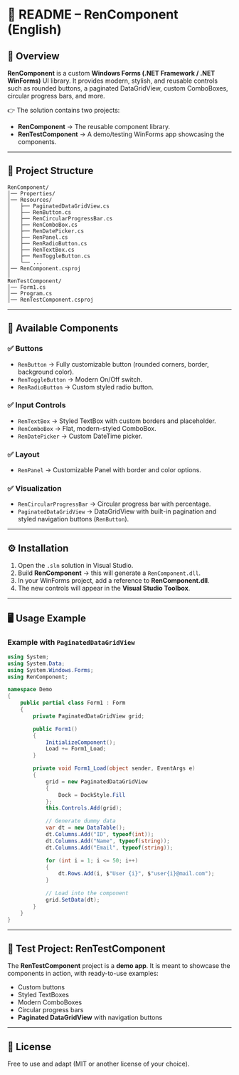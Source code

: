 # 📘 README – RenComponent (English)

## 🚀 Overview

**RenComponent** is a custom **Windows Forms (.NET Framework / .NET WinForms)** UI library.
It provides modern, stylish, and reusable controls such as rounded buttons, a paginated DataGridView, custom ComboBoxes, circular progress bars, and more.

👉 The solution contains two projects:

* **RenComponent** → The reusable component library.
* **RenTestComponent** → A demo/testing WinForms app showcasing the components.

---

## 📂 Project Structure

```
RenComponent/
│── Properties/
│── Resources/
│   ├── PaginatedDataGridView.cs
│   ├── RenButton.cs
│   ├── RenCircularProgressBar.cs
│   ├── RenComboBox.cs
│   ├── RenDatePicker.cs
│   ├── RenPanel.cs
│   ├── RenRadioButton.cs
│   ├── RenTextBox.cs
│   ├── RenToggleButton.cs
│   └── ...
│── RenComponent.csproj
│
RenTestComponent/
│── Form1.cs
│── Program.cs
│── RenTestComponent.csproj
```

---

## 🧩 Available Components

### ✅ Buttons

* `RenButton` → Fully customizable button (rounded corners, border, background color).
* `RenToggleButton` → Modern On/Off switch.
* `RenRadioButton` → Custom styled radio button.

### ✅ Input Controls

* `RenTextBox` → Styled TextBox with custom borders and placeholder.
* `RenComboBox` → Flat, modern-styled ComboBox.
* `RenDatePicker` → Custom DateTime picker.

### ✅ Layout

* `RenPanel` → Customizable Panel with border and color options.

### ✅ Visualization

* `RenCircularProgressBar` → Circular progress bar with percentage.
* `PaginatedDataGridView` → DataGridView with built-in pagination and styled navigation buttons (`RenButton`).

---

## ⚙️ Installation

1. Open the `.sln` solution in Visual Studio.
2. Build **RenComponent** → this will generate a `RenComponent.dll`.
3. In your WinForms project, add a reference to **RenComponent.dll**.
4. The new controls will appear in the **Visual Studio Toolbox**.

---

## 🖥️ Usage Example

### Example with `PaginatedDataGridView`

```csharp
using System;
using System.Data;
using System.Windows.Forms;
using RenComponent;

namespace Demo
{
    public partial class Form1 : Form
    {
        private PaginatedDataGridView grid;

        public Form1()
        {
            InitializeComponent();
            Load += Form1_Load;
        }

        private void Form1_Load(object sender, EventArgs e)
        {
            grid = new PaginatedDataGridView
            {
                Dock = DockStyle.Fill
            };
            this.Controls.Add(grid);

            // Generate dummy data
            var dt = new DataTable();
            dt.Columns.Add("ID", typeof(int));
            dt.Columns.Add("Name", typeof(string));
            dt.Columns.Add("Email", typeof(string));

            for (int i = 1; i <= 50; i++)
            {
                dt.Rows.Add(i, $"User {i}", $"user{i}@mail.com");
            }

            // Load into the component
            grid.SetData(dt);
        }
    }
}
```

---

## 🧪 Test Project: **RenTestComponent**

The **RenTestComponent** project is a **demo app**.
It is meant to showcase the components in action, with ready-to-use examples:

* Custom buttons
* Styled TextBoxes
* Modern ComboBoxes
* Circular progress bars
* **Paginated DataGridView** with navigation buttons

---

## 📜 License

Free to use and adapt (MIT or another license of your choice).